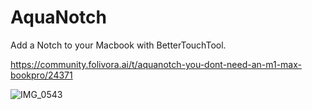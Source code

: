 # AquaNotch
Add a Notch to your Macbook with BetterTouchTool.

https://community.folivora.ai/t/aquanotch-you-dont-need-an-m1-max-bookpro/24371

![IMG_0543](https://user-images.githubusercontent.com/50823728/138006042-0f2e361f-f132-4eed-bd58-726faf6a494f.JPG)
